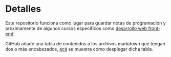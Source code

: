 # Detalles

Este repositorio funciona como lugar para guardar notas de programación y próximamente de algunos cursos específicos como [desarrollo web front-end](https://developer.mozilla.org/en-US/docs/Learn_web_development).

GitHub añade una tabla de contenidos a los archivos markdown que tengan dos o más encabezados, [acá](https://docs.github.com/es/get-started/writing-on-github/getting-started-with-writing-and-formatting-on-github/basic-writing-and-formatting-syntax#headings) se muestra cómo desplegar dicha tabla.